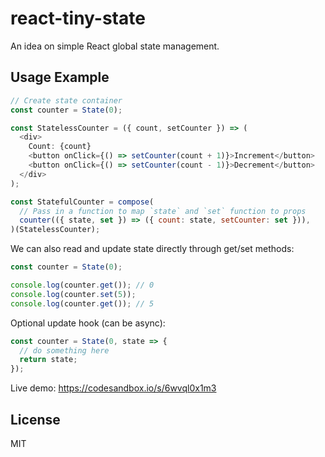# react-tiny-state

An idea on simple React global state management.

## Usage Example

```js
// Create state container
const counter = State(0);

const StatelessCounter = ({ count, setCounter }) => (
  <div>
    Count: {count}
    <button onClick={() => setCounter(count + 1)}>Increment</button>
    <button onClick={() => setCounter(count - 1)}>Decrement</button>
  </div>
);

const StatefulCounter = compose(
  // Pass in a function to map `state` and `set` function to props
  counter(({ state, set }) => ({ count: state, setCounter: set })),
)(StatelessCounter);
```

We can also read and update state directly through get/set methods:

```js
const counter = State(0);

console.log(counter.get()); // 0
console.log(counter.set(5));
console.log(counter.get()); // 5
```

Optional update hook (can be async):

```js
const counter = State(0, state => {
  // do something here
  return state;
});
```

Live demo: https://codesandbox.io/s/6wvql0x1m3

## License

MIT
